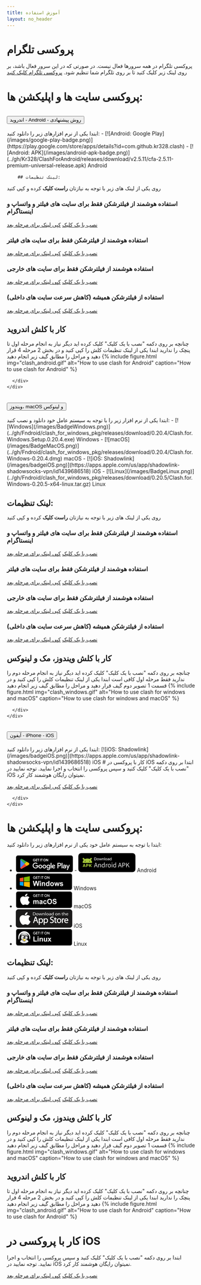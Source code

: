 ```yaml
---
title: آموزش استفاده
layout: no_header
---
```



# پروکسی تلگرام
پروکسی تلگرام در همه سرورها فعال نیست. در صورتی که در این سرور فعال باشد، بر روی لینک زیر کلیک کنید تا بر روی تلگرام شما تنظیم شود.
<a href="tg://proxy?server=defaultserverhost&port=443&secret=eedefaultusersecret6d61696c2e676f6f676c652e636f6d" class='btn btn-primary'>پروکسی تلگرام کلیک کنید</a>


# پروکسی سایت ها و اپلیکشن ها:


<div class="accordion" >
  <div class="accordion-item">
    <h2 class="accordion-header" id="headingOne">
      <button class="accordion-button" type="button" data-bs-toggle="collapse" data-bs-target="#collapseOne" aria-expanded="true" aria-controls="collapseOne">
        اندروید - Android  - روش پیشنهادی
      </button>
    </h2>
    <div id="collapseOne" class="accordion-collapse collapse show" aria-labelledby="headingOne" data-bs-parent="#accordionExample">
      <div class="accordion-body">
        ابتدا یکی از نرم افزارهای زیر را دانلود کنید:
- [![Android: Google Play](/images/google-play-badge.png)](https://play.google.com/store/apps/details?id=com.github.kr328.clash) - [![Android: APK](/images/android-apk-badge.png)](../gh/Kr328/ClashForAndroid/releases/download/v2.5.11/cfa-2.5.11-premium-universal-release.apk) Android

        ## لینک تنظیمات:
روی یکی از لینک های زیر با توجه به نیازتان **راست کلیک** کرده و کپی کنید

### استفاده هوشمند از فیلترشکن فقط برای سایت های فیلتر و واتساپ و اینستاگرام

<a href="clash://install-config?url=https://defaultserverhost/defaultusersecret/clash/lite-meta.yml" class="btn btn-primary">نصب با یک کلیک</a>
<a href="https://defaultserverhost/defaultusersecret/clash/lite-meta.yml" class="btn btn-success copylink">کپی لینک برای مرحله بعد</a>

### استفاده هوشمند از فیلترشکن فقط برای سایت های فیلتر

<a href="clash://install-config?url=https://defaultserverhost/defaultusersecret/clash/lite.yml" class="btn btn-primary">نصب با یک کلیک</a>
<a href="https://defaultserverhost/defaultusersecret/clash/lite.yml" class="btn btn-success copylink">کپی لینک برای مرحله بعد</a>

### استفاده هوشمند از فیلترشکن فقط برای سایت های خارجی

<a href="clash://install-config?url=https://defaultserverhost/defaultusersecret/clash/normal.yml" class="btn btn-primary">نصب با یک کلیک</a>
<a href="https://defaultserverhost/defaultusersecret/clash/normal.yml" class="btn btn-success copylink">کپی لینک برای مرحله بعد</a>


### استفاده از فیلترشکن همیشه (کاهش سرعت سایت های داخلی)

<a href="clash://install-config?url=https://defaultserverhost/defaultusersecret/clash/all.yml" class="btn btn-primary">نصب با یک کلیک</a>
<a href="https://defaultserverhost/defaultusersecret/clash/all.yml" class="btn btn-success copylink">کپی لینک برای مرحله بعد</a>

## کار با کلش اندروید
چنانچه بر روی دکمه "نصب با یک کلیک" کلیک کرده اید دیگر نیاز به انجام مرحله اول تا پنچک را ندارید
ابندا یکی از لینک تنظیمات کلش را کپی کنید و در بخش 2 مرحله 4 قرار دهید و مراحل را مطابق گیف زیر انجام دهید
{% include figure.html img="clash_android.gif" alt="How to use clash for Android" caption="How to use clash for Android" %}

        
        
      </div>
    </div>
  </div>
  <div class="accordion-item">
    <h2 class="accordion-header" id="headingTwo">
      <button class="accordion-button collapsed" type="button" data-bs-toggle="collapse" data-bs-target="#collapseTwo" aria-expanded="false" aria-controls="collapseTwo">
        ویندوز، macOS و لینوکس
      </button>
    </h2>
    <div id="collapseTwo" class="accordion-collapse collapse" aria-labelledby="headingTwo" data-bs-parent="#accordionExample">
      <div class="accordion-body">
        ابتدا یکی از نرم افزار زیر را با توجه به سیستم عامل خود دانلود و نصب کنید:
- [![Windows](/images/BadgeWindows.png)](../gh/Fndroid/clash_for_windows_pkg/releases/download/0.20.4/Clash.for.Windows.Setup.0.20.4.exe) Windows
- [![macOS](/images/BadgeMacOS.png)](../gh/Fndroid/clash_for_windows_pkg/releases/download/0.20.4/Clash.for.Windows-0.20.4.dmg) macOS
- [![iOS: Shadowlink](/images/badgeiOS.png)](https://apps.apple.com/us/app/shadowlink-shadowsocks-vpn/id1439686518) iOS
- [![Linux](/images/BadgeLinux.png)](../gh/Fndroid/clash_for_windows_pkg/releases/download/0.20.5/Clash.for.Windows-0.20.5-x64-linux.tar.gz) Linux

        

## لینک تنظیمات:
روی یکی از لینک های زیر با توجه به نیازتان **راست کلیک** کرده و کپی کنید

### استفاده هوشمند از فیلترشکن فقط برای سایت های فیلتر و واتساپ و اینستاگرام

<a href="clash://install-config?url=https://defaultserverhost/defaultusersecret/clash/lite-meta.yml" class="btn btn-primary">نصب با یک کلیک</a>
<a href="https://defaultserverhost/defaultusersecret/clash/lite-meta.yml" class="btn btn-success copylink">کپی لینک برای مرحله بعد</a>

### استفاده هوشمند از فیلترشکن فقط برای سایت های فیلتر

<a href="clash://install-config?url=https://defaultserverhost/defaultusersecret/clash/lite.yml" class="btn btn-primary">نصب با یک کلیک</a>
<a href="https://defaultserverhost/defaultusersecret/clash/lite.yml" class="btn btn-success copylink">کپی لینک برای مرحله بعد</a>

### استفاده هوشمند از فیلترشکن فقط برای سایت های خارجی

<a href="clash://install-config?url=https://defaultserverhost/defaultusersecret/clash/normal.yml" class="btn btn-primary">نصب با یک کلیک</a>
<a href="https://defaultserverhost/defaultusersecret/clash/normal.yml" class="btn btn-success copylink">کپی لینک برای مرحله بعد</a>


### استفاده از فیلترشکن همیشه (کاهش سرعت سایت های داخلی)

<a href="clash://install-config?url=https://defaultserverhost/defaultusersecret/clash/all.yml" class="btn btn-primary">نصب با یک کلیک</a>
<a href="https://defaultserverhost/defaultusersecret/clash/all.yml" class="btn btn-success copylink">کپی لینک برای مرحله بعد</a>

## کار با کلش ویندوز، مک و لینوکس
  
چنانچه بر روی دکمه "نصب با یک کلیک" کلیک کرده اید دیگر نیاز به انجام مرحله دوم را ندارید فقط مرحله اول کافی است
ابندا یکی از لینک تنظیمات کلش را کپی کنید و در قسمت 1 تصویر دوم گیف قرار دهید و مراحل را مطابق گیف زیر انجام دهید
{% include figure.html img="clash_windows.gif" alt="How to use clash for windows and macOS" caption="How to use clash for windows and macOS" %}

      </div>
    </div>
  </div>
  <div class="accordion-item">
    <h2 class="accordion-header" id="headingThree">
      <button class="accordion-button collapsed" type="button" data-bs-toggle="collapse" data-bs-target="#collapseThree" aria-expanded="false" aria-controls="collapseThree">
        آیفون - iPhone - iOS
      </button>
    </h2>
    <div id="collapseThree" class="accordion-collapse collapse" aria-labelledby="headingThree" data-bs-parent="#accordionExample">
      <div class="accordion-body">
        ابتدا یکی از نرم افزارهای زیر را دانلود کنید:
        [![iOS: Shadowlink](/images/badgeiOS.png)](https://apps.apple.com/us/app/shadowlink-shadowsocks-vpn/id1439686518) iOS
        # کار با پروکسی در iOS
ابتدا  بر روی دکمه "نصب با یک کلیک" کلیک کنید و سپس پروکسی را انتخاب و اجرا نمایید. توجه نمایید در iOS نمیتوان رایگان هوشمند کار کرد. 

<a href="ss://chacha20-ietf-poly1305:defaultusersecret@defaultserverhost:443?plugin=obfs-local%3Bobfs%3Dtls%3Bobfs-host%3Dwww.google.com&udp-over-tcp=true#defaultserverhost" class="btn btn-primary">نصب با یک کلیک</a>
<a href="ss://chacha20-ietf-poly1305:defaultusersecret@defaultserverhost:443?plugin=obfs-local%3Bobfs%3Dtls%3Bobfs-host%3Dwww.google.com&udp-over-tcp=true#defaultserverhost" class="btn btn-success copylink">کپی لینک برای مرحله بعد</a>
        
      </div>
    </div>
  </div>
</div>

# پروکسی سایت ها و اپلیکشن ها:

ابتدا با توجه به سیستم عامل خود یکی از نرم افزارهای زیر را دانلود کنید:
- [![Android: Google Play](/images/google-play-badge.png)](https://play.google.com/store/apps/details?id=com.github.kr328.clash) - [![Android: APK](/images/android-apk-badge.png)](../gh/Kr328/ClashForAndroid/releases/download/v2.5.11/cfa-2.5.11-premium-universal-release.apk) Android
- [![Windows](/images/BadgeWindows.png)](../gh/Fndroid/clash_for_windows_pkg/releases/download/0.20.4/Clash.for.Windows.Setup.0.20.4.exe) Windows
- [![macOS](/images/BadgeMacOS.png)](../gh/Fndroid/clash_for_windows_pkg/releases/download/0.20.4/Clash.for.Windows-0.20.4.dmg) macOS
- [![iOS: Shadowlink](/images/badgeiOS.png)](https://apps.apple.com/us/app/shadowlink-shadowsocks-vpn/id1439686518) iOS
- [![Linux](/images/BadgeLinux.png)](../gh/Fndroid/clash_for_windows_pkg/releases/download/0.20.5/Clash.for.Windows-0.20.5-x64-linux.tar.gz) Linux





## لینک تنظیمات:
روی یکی از لینک های زیر با توجه به نیازتان **راست کلیک** کرده و کپی کنید

### استفاده هوشمند از فیلترشکن فقط برای سایت های فیلتر و واتساپ و اینستاگرام

<a href="clash://install-config?url=https://defaultserverhost/defaultusersecret/clash/lite-meta.yml" class="btn btn-primary">نصب با یک کلیک</a>
<a href="https://defaultserverhost/defaultusersecret/clash/lite-meta.yml" class="btn btn-success copylink">کپی لینک برای مرحله بعد</a>

### استفاده هوشمند از فیلترشکن فقط برای سایت های فیلتر

<a href="clash://install-config?url=https://defaultserverhost/defaultusersecret/clash/lite.yml" class="btn btn-primary">نصب با یک کلیک</a>
<a href="https://defaultserverhost/defaultusersecret/clash/lite.yml" class="btn btn-success copylink">کپی لینک برای مرحله بعد</a>

### استفاده هوشمند از فیلترشکن فقط برای سایت های خارجی

<a href="clash://install-config?url=https://defaultserverhost/defaultusersecret/clash/normal.yml" class="btn btn-primary">نصب با یک کلیک</a>
<a href="https://defaultserverhost/defaultusersecret/clash/normal.yml" class="btn btn-success copylink">کپی لینک برای مرحله بعد</a>


### استفاده از فیلترشکن همیشه (کاهش سرعت سایت های داخلی)

<a href="clash://install-config?url=https://defaultserverhost/defaultusersecret/clash/all.yml" class="btn btn-primary">نصب با یک کلیک</a>
<a href="https://defaultserverhost/defaultusersecret/clash/all.yml" class="btn btn-success copylink">کپی لینک برای مرحله بعد</a>

## کار با کلش ویندوز، مک و لینوکس
  
چنانچه بر روی دکمه "نصب با یک کلیک" کلیک کرده اید دیگر نیاز به انجام مرحله دوم را ندارید فقط مرحله اول کافی است
ابندا یکی از لینک تنظیمات کلش را کپی کنید و در قسمت 1 تصویر دوم گیف قرار دهید و مراحل را مطابق گیف زیر انجام دهید
{% include figure.html img="clash_windows.gif" alt="How to use clash for windows and macOS" caption="How to use clash for windows and macOS" %}


## کار با کلش اندروید
چنانچه بر روی دکمه "نصب با یک کلیک" کلیک کرده اید دیگر نیاز به انجام مرحله اول تا پنچک را ندارید
ابندا یکی از لینک تنظیمات کلش را کپی کنید و در بخش 2 مرحله 4 قرار دهید و مراحل را مطابق گیف زیر انجام دهید
{% include figure.html img="clash_android.gif" alt="How to use clash for Android" caption="How to use clash for Android" %}

# کار با پروکسی در iOS
ابتدا  بر روی دکمه "نصب با یک کلیک" کلیک کنید و سپس پروکسی را انتخاب و اجرا نمایید. توجه نمایید در iOS نمیتوان رایگان هوشمند کار کرد. 

<a href="ss://chacha20-ietf-poly1305:defaultusersecret@defaultserverhost:443?plugin=obfs-local%3Bobfs%3Dtls%3Bobfs-host%3Dwww.google.com&udp-over-tcp=true#defaultserverhost" class="btn btn-primary">نصب با یک کلیک</a>
<a href="ss://chacha20-ietf-poly1305:defaultusersecret@defaultserverhost:443?plugin=obfs-local%3Bobfs%3Dtls%3Bobfs-host%3Dwww.google.com&udp-over-tcp=true#defaultserverhost" class="btn btn-success copylink">کپی لینک برای مرحله بعد</a>


<style>
.text-break {
    word-wrap: break-word!important;
    word-break: break-word!important;
}
  </style>
<script>
  secret=document.location.pathname.split('/')[1];
  host=document.location.host;
  codes=document.getElementsByTagName('code');
  for (i=0; i<codes.length;i++){
    codes[i].innerHTML=codes[i].innerHTML.replaceAll('defaultusersecret',secret);
    codes[i].innerHTML=codes[i].innerHTML.replaceAll('defaultserverhost',host);
  }

  as=document.getElementsByTagName('a');
  for (i=0; i<as.length;i++){
    as[i].href=as[i].href.replaceAll('defaultusersecret',secret);
    as[i].href=as[i].href.replaceAll('defaultserverhost',host);
    as[i].innerHTML=as[i].innerHTML.replaceAll('defaultusersecret',secret);
    as[i].innerHTML=as[i].innerHTML.replaceAll('defaultserverhost',host);
  }

  copy_links=document.getElementsByClassName('copylink');
  function copy_click(e){
    e.preventDefault(); 
    console.log(this);console.log(e);
    var link=this.href;
    navigator.clipboard.writeText(link).then(function() {
      alert('Link Copied to clipboard '+link);
    }, function(err) {
        window.prompt("Copy to clipboard: Ctrl+C, Enter", link);
    });
  }
  for (i=0; i<copy_links.length;i++){
    copy_links[i].onclick=copy_click;
  }
</script>
